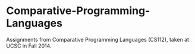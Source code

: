 # Comparative-Programming-Languages
Assignments from Comparative Programming Languages (CS112), taken at UCSC in Fall 2014.
